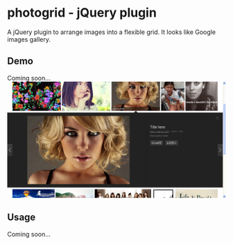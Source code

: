 # photogrid - jQuery plugin

A jQuery plugin to arrange images into a flexible grid. It looks like Google images gallery.

## Demo
Coming soon...
![demo](./snapshot.png)

## Usage
Coming soon...
